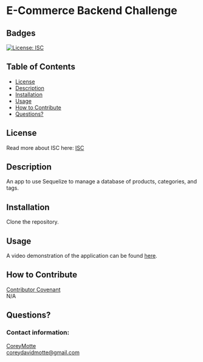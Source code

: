 # E-Commerce Backend Challenge
  ## Badges
  [![License: ISC](https://img.shields.io/badge/License-ISC-blue.svg)](https://opensource.org/licenses/ISC)
  ## Table of Contents
  * [License](#license)
  * [Description](#description)
  * [Installation](#installation)
  * [Usage](#usage)
  * [How to Contribute](#how-to-contribute)
  * [Questions?](#questions)
  ## License
  Read more about ISC here:
  [ISC](https://opensource.org/licenses/ISC)
  ## Description
  An app to use Sequelize to manage a database of products, categories, and tags.
  ## Installation
  Clone the repository.
  ## Usage
  A video demonstration of the application can be found [here](https://www.youtube.com/watch?v=C7xkSPoNi_A).
  ## How to Contribute
  [Contributor Covenant](https://www.contributor-covenant.org/)  
  N/A
  ## Questions?
  ### Contact information: 
  [CoreyMotte](https://github.com/CoreyMotte)  
  coreydavidmotte@gmail.com

